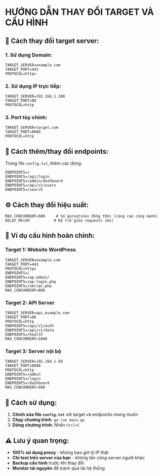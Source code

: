 # HƯỚNG DẪN THAY ĐỔI TARGET VÀ CẤU HÌNH

## 🎯 Cách thay đổi target server:

### 1. Sử dụng Domain:

```
TARGET_SERVER=example.com
TARGET_PORT=443
PROTOCOL=https
```

### 2. Sử dụng IP trực tiếp:

```
TARGET_SERVER=192.168.1.100
TARGET_PORT=80
PROTOCOL=http
```

### 3. Port tùy chỉnh:

```
TARGET_SERVER=target.com
TARGET_PORT=8080
PROTOCOL=http
```

## 📍 Cách thêm/thay đổi endpoints:

Trong file `config.txt`, thêm các dòng:

```
ENDPOINTS=/
ENDPOINTS=/api/login
ENDPOINTS=/admin/dashboard
ENDPOINTS=/api/v1/users
ENDPOINTS=/search
```

## ⚙️ Cách thay đổi hiệu suất:

```
MAX_CONCURRENT=500     # Số goroutines đồng thời (càng cao càng mạnh)
DELAY_MS=50           # Độ trễ giữa requests (ms)
```

## 🔄 Ví dụ cấu hình hoàn chỉnh:

### Target 1: Website WordPress

```
TARGET_SERVER=example.com
TARGET_PORT=443
PROTOCOL=https
ENDPOINTS=/
ENDPOINTS=/wp-admin/
ENDPOINTS=/wp-login.php
ENDPOINTS=/xmlrpc.php
MAX_CONCURRENT=800
```

### Target 2: API Server

```
TARGET_SERVER=api.example.com
TARGET_PORT=80
PROTOCOL=http
ENDPOINTS=/api/v1/auth
ENDPOINTS=/api/v1/data
ENDPOINTS=/health
MAX_CONCURRENT=1000
```

### Target 3: Server nội bộ

```
TARGET_SERVER=192.168.1.50
TARGET_PORT=8080
PROTOCOL=http
ENDPOINTS=/admin
ENDPOINTS=/login
ENDPOINTS=/dashboard
MAX_CONCURRENT=500
```

## 🚀 Cách sử dụng:

1. **Chỉnh sửa file `config.txt`** với target và endpoints mong muốn
2. **Chạy chương trình**: `go run main.go`
3. **Dừng chương trình**: Nhấn `Ctrl+C`

## ⚠️ Lưu ý quan trọng:

- **100% sử dụng proxy** - không bao giờ lộ IP thật
- **Chỉ test trên server của bạn** - không tấn công server người khác
- **Backup cấu hình** trước khi thay đổi
- **Monitor tài nguyên** để tránh quá tải hệ thống
